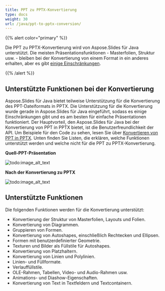 ```yaml
---
title: PPT zu PPTX-Konvertierung
type: docs
weight: 30
url: /java/ppt-to-pptx-conversion/
---
```


{{% alert color="primary" %}} 

Die PPT zu PPTX-Konvertierung wird von Aspose.Slides für Java unterstützt. Die meisten Präsentationsfunktionen - Masterfolien, Struktur usw. - bleiben bei der Konvertierung von einem Format in ein anderes erhalten, aber es gibt [einige Einschränkungen](/slides/java/ppt-to-pptx-conversion/).

{{% /alert %}} 
## **Unterstützte Funktionen bei der Konvertierung**
Aspose.Slides für Java bietet teilweise Unterstützung für die Konvertierung des PPT-Dateiformats in PPTX. Die Unterstützung für die Konvertierung wurde gerade in Aspose.Slides für Java eingeführt, sodass es einige Einschränkungen gibt und es am besten für einfache Präsentationen funktioniert. Der Hauptvorteil, den Aspose.Slides für Java bei der Konvertierung von PPT in PPTX bietet, ist die Benutzerfreundlichkeit der API. Um Beispiele für den Code zu sehen, lesen Sie über [Konvertieren von PPT in PPTX](). Unten finden Sie Listen, die erklären, welche Funktionen unterstützt werden und welche nicht für die PPT zu PPTX-Konvertierung.

**Quell-PPT-Präsentation**

![todo:image_alt_text](ppt-to-pptx-conversion_1.png)

**Nach der Konvertierung zu PPTX**

![todo:image_alt_text](ppt-to-pptx-conversion_2.png)

## **Unterstützte Funktionen**
Die folgenden Funktionen werden für die Konvertierung unterstützt:

- Konvertierung der Struktur von Masterfolien, Layouts und Folien.
- Konvertierung von Diagrammen.
- Gruppieren von Formen.
- Konvertierung von Autoshapes, einschließlich Rechtecken und Ellipsen.
- Formen mit benutzerdefinierter Geometrie.
- Texturen und Bilder als Füllstile für Autoshapes.
- Konvertierung von Platzhaltern.
- Konvertierung von Linien und Polylinien.
- Linien- und Füllformate.
- Verlauffüllstile.
- OLE-Rahmen, Tabellen, Video- und Audio-Rahmen usw.
- Animations- und Diashow-Eigenschaften.
- Konvertierung von Text in Textfeldern und Textcontainern.